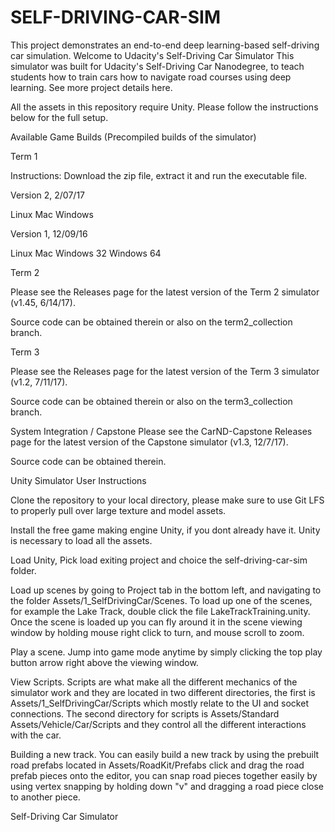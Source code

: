 # SELF-DRIVING-CAR-SIM
This project demonstrates an end-to-end deep learning-based self-driving car simulation.
Welcome to Udacity's Self-Driving Car Simulator
This simulator was built for Udacity's Self-Driving Car Nanodegree, to teach students how to train cars how to navigate road courses using deep learning. See more project details here.

All the assets in this repository require Unity. Please follow the instructions below for the full setup.

Available Game Builds (Precompiled builds of the simulator)

Term 1

Instructions: Download the zip file, extract it and run the executable file.

Version 2, 2/07/17

Linux Mac Windows

Version 1, 12/09/16

Linux Mac Windows 32 Windows 64


Term 2

Please see the Releases page for the latest version of the Term 2 simulator (v1.45, 6/14/17).

Source code can be obtained therein or also on the term2_collection branch.


Term 3

Please see the Releases page for the latest version of the Term 3 simulator (v1.2, 7/11/17).

Source code can be obtained therein or also on the term3_collection branch.

System Integration / Capstone
Please see the CarND-Capstone Releases page for the latest version of the Capstone simulator (v1.3, 12/7/17).

Source code can be obtained therein.


Unity Simulator User Instructions


Clone the repository to your local directory, please make sure to use Git LFS to properly pull over large texture and model assets.

Install the free game making engine Unity, if you dont already have it. Unity is necessary to load all the assets.

Load Unity, Pick load exiting project and choice the self-driving-car-sim folder.

Load up scenes by going to Project tab in the bottom left, and navigating to the folder Assets/1_SelfDrivingCar/Scenes. To load up one of the scenes, for example the Lake Track, double click the file LakeTrackTraining.unity. Once the scene is loaded up you can fly around it in the scene viewing window by holding mouse right click to turn, and mouse scroll to zoom.

Play a scene. Jump into game mode anytime by simply clicking the top play button arrow right above the viewing window.

View Scripts. Scripts are what make all the different mechanics of the simulator work and they are located in two different directories, the first is Assets/1_SelfDrivingCar/Scripts which mostly relate to the UI and socket connections. The second directory for scripts is Assets/Standard Assets/Vehicle/Car/Scripts and they control all the different interactions with the car.

Building a new track. You can easily build a new track by using the prebuilt road prefabs located in Assets/RoadKit/Prefabs click and drag the road prefab pieces onto the editor, you can snap road pieces together easily by using vertex snapping by holding down "v" and dragging a road piece close to another piece.

Self-Driving Car Simulator
